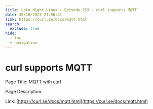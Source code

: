 ```yaml
---
title: Late Night Linux – Episode 253 - curl supports MQTT
date: 30/10/2023 21:56:41
link: https://curl.se/docs/mqtt.html
search:
  exclude: true
hide:
  - toc
  - navigation
---
```


# curl supports MQTT

Page Title: MQTT with curl

Page Description:  

Link: [https://curl.se/docs/mqtt.html](https://curl.se/docs/mqtt.html)